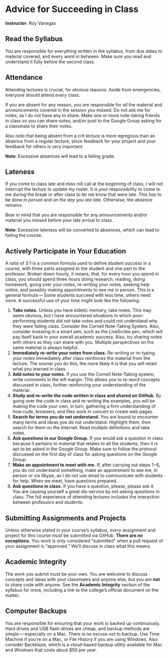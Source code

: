 # Advice for Succeeding in Class

**Instructor**: Roy Vanegas

## Read the Syllabus

You are responsible for everything written in the syllabus, from due dates to material covered, and every word in between. Make sure you read and understand it fully before the second class.

## Attendance

Attending lectures is crucial, for obvious reasons. Aside from emergencies, everyone should attend *every* class.

If you are absent for any reason, you are responsible for *all* the material and announcements covered in the session you missed. Do not ask me for notes, as I do not have any to share. Make one or more note-taking friends in class so you can share notes, and/or post to the Google Group asking for a classmate to share their notes.

Also note that being absent from a crit lecture is more egregious than an absence from a regular lecture, since feedback for your project and your feedback for others is very important.

**Note**: Excessive absences will lead to a failing grade.

## Lateness

If you come to class late and miss roll call at the beginning of class, I will not interrupt the lecture to update my roster. It is *your* responsibility to come to me during the break or after class to let me know that were late. This *has* to be done *in person* and *on the day you are late*. Otherwise, the absence remains.

Bear in mind that you are responsible for any announcements and/or material you missed before your late arrival to class.

**Note**: Excessive lateness will be converted to absences, which can lead to failing the course.

## Actively Participate in Your Education

A ratio of 3:1 is a common formula used to define student success in a course, with three parts assigned to the student and one part to the professor. Broken down hourly, it means, that, for every hour you spend in class, you *should* spend three hours doing research, reading, doing homework, going over your notes, re-writing your notes, seeking help online, and possibly making appointments to see me in person. This is a general formula — Some students succeed with less time, others need more. A successful use of your time might look like the following:

1. **Take notes.** Unless you have eidetic memory, take notes. This may seem obvious, but I have encountered situations in which poor-performing students *did not* take notes and could not understand why they were failing class. Consider the Cornell Note-Taking System. Also, consider investing in a smart pen, such as the LiveScribe pen, which will pay itself back in your overall academic success. Also, try sharing notes with others so they can share with you. Multiple perspectives on the same material is always helpful. 
2. **Immediately re-write your notes from class.** Re-writing or re-typing your notes immediately after class reinforces the material from the lecture. The sooner you do this, the more likely it is that you will retain what you learned in class.
3. **Add notes to your notes.** If you use the Cornell Note-Taking system, write comments in the left margin. This allows you to re-word concepts discussed in class, further reinforcing your understanding of the material.
4. **Study and re-write the code written in class and shared on GitHub.** By going over the code in class and re-writing the examples, you will be making the code your own, in turn, gathering a firm understanding of how code, browsers, and files work in concert to create web pages.
5. **Search for terms you do not understand.** You are bound to encounter many terms and ideas you do not understand. Highlight them, then search for them on the Internet. Read multiple definitions and take notes.
6. **Ask questions in our Google Group.** If you would ask a question in class because it pertains to material that relates to all the students, then it is apt to be asked in the Google Group. Make sure to follow the protocol discussed on the first day of class for asking questions on the Google Group.
7. **Make an appointment to meet with me.** If, after carrying out steps 1 – 6, you do not understand something, make an appointment to see me, in person or via Skype, as I do not use email to communicate with students for help. When we meet, have questions prepared.
8. **Ask questions in class.** If you have a question, please, please ask it. You are causing yourself a great dis-service by not asking questions in class. The full experience of attending lectures includes the interaction between professors and students.

## Submitting Assignments and Projects

Unless otherwise stated in your course’s syllabus, *every* assignment and project for this course *must* be submitted via GitHub. **There are *no* exceptions.** You work is only considered “submitted” when a pull request of your assignment is “approved.” We’ll discuss in class what this means.

## Academic Integrity

The work you submit must be your own. You are welcome to discuss concepts and ideas with your classmates and anyone else, but you are **not** to share code with anyone. See the **Academic Integrity** section of the syllabus for more, including a link to the college’s official document on the matter.

## Computer Backups

You are responsible for ensuring that your work is backed up continuously. Hard drives and USB flash drives are cheap, and backup methods are simple — especially on a Mac. There is *no* excuse *not* to backup. Use Time Machine if you’re on a Mac, or File History if you are using Windows. Also consider Backblaze, which is a cloud-based backup utility available for Mac and Windows that costs about $50 per year.
